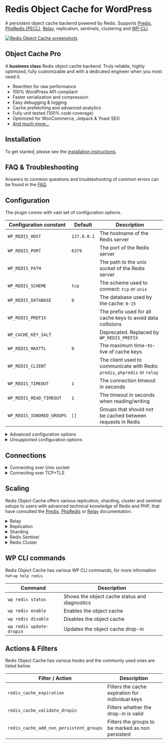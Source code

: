# Redis Object Cache for WordPress

A persistent object cache backend powered by Redis. Supports [Predis](https://github.com/predis/predis/), [PhpRedis (PECL)](https://github.com/phpredis/phpredis), [Relay](https://relaycache.com), replication, sentinels, clustering and [WP-CLI](http://wp-cli.org/).

[![Redis Object Cache screenshots](/.wordpress-org/collage-sm.jpg?raw=true)](/.wordpress-org/collage.png?raw=true)

## Object Cache Pro

A **business class** Redis object cache backend. Truly reliable, highly optimized, fully customizable and with a dedicated engineer when you most need it.

* Rewritten for raw performance
* 100% WordPress API compliant
* Faster serialization and compression
* Easy debugging & logging
* Cache prefetching and advanced analytics
* Fully unit tested (100% code coverage)
* Optimized for WooCommerce, Jetpack & Yoast SEO
* [And much more...](https://objectcache.pro/?ref=oss&amp;utm_source=wp-plugin&amp;utm_medium=readme)

## Installation

To get started, please see the [installation instructions](https://github.com/rhubarbgroup/redis-cache/blob/develop/INSTALL.md).

## FAQ & Troubleshooting

Answers to common questions and troubleshooting of common errors can be found in the [FAQ](https://github.com/rhubarbgroup/redis-cache/blob/develop/FAQ.md).

## Configuration

The plugin comes with vast set of configuration options.

| Configuration constant               | Default     | Description                                   |
| ------------------------------------ | ----------- | --------------------------------------------- |
| `WP_REDIS_HOST`                      | `127.0.0.1` | The hostname of the Redis server |
| `WP_REDIS_PORT`                      | `6379`      | The port of the Redis server |
| `WP_REDIS_PATH`                      |             | The path to the unix socket of the Redis server |
| `WP_REDIS_SCHEME`                    | `tcp`       | The scheme used to connect: `tcp` or `unix` |
| `WP_REDIS_DATABASE`                  | `0`         | The database used by the cache: `0-15` |
| `WP_REDIS_PREFIX`                    |             | The prefix used for all cache keys to avoid data collisions |
| `WP_CACHE_KEY_SALT`                  |             | Deprecated. Replaced by `WP_REDIS_PREFIX` |
| `WP_REDIS_MAXTTL`                    | `0`         | The maximum time-to-live of cache keys |
| `WP_REDIS_CLIENT`                    |             | The client used to communicate with Redis: `predis`, `phpredis` or `relay` |
| `WP_REDIS_TIMEOUT`                   | `1`         | The connection timeout in seconds |
| `WP_REDIS_READ_TIMEOUT`              | `1`         | The timeout in seconds when reading/writing  |
| `WP_REDIS_IGNORED_GROUPS`            | `[]`        | Groups that should not be cached between requests in Redis |

<details>
<summary>Advanced configuration options</summary>

| Configuration constant               | Default     | Description                                   |
| ------------------------------------ | ----------- | --------------------------------------------- |
| `WP_REDIS_RETRY_INTERVAL`            |             | The number of milliseconds between retries |
| `WP_REDIS_GLOBAL_GROUPS`             | `[]`        | Additional groups that are considered global on multisite networks |
| `WP_REDIS_METRICS_MAX_TIME`          | `3600`      | The maximum number of seconds metrics should be stored |
| `WP_REDIS_IGBINARY`                  | `false`     | Whether to use the igbinary PHP extension for serialization |
| `WP_REDIS_SERIALIZER`                |             | The PhpRedis/Relay serializer used for data serialization |
| `WP_REDIS_DISABLED`                  | `false`     | Emergency switch to bypass the object cache without deleting the drop-in |
| `WP_REDIS_DISABLE_METRICS`           | `false`     | Disables metrics collection and display |
| `WP_REDIS_DISABLE_BANNERS`           | `false`     | Disables promotional banners |
| `WP_REDIS_DISABLE_DROPIN_AUTOUPDATE` | `false`     | Disables the drop-in auto-update |

</details>

<details>
<summary><em>Unsupported</em> configuration options</summary>

Options that exist, but **should not**, **may break without notice** in future releases and **won't receive any support** whatsoever from our team:

| Configuration constant        | Default     | Description                                                         |
| ----------------------------- | ----------- | ------------------------------------------------------------------- |
| `WP_REDIS_GRACEFUL`           | `false`     | Prevents exceptions from being thrown, but can cause data coruption |
| `WP_REDIS_SELECTIVE_FLUSH`    | `false`     | Uses terribly slow Lua script for flushing                          |
| `WP_REDIS_UNFLUSHABLE_GROUPS` | `[]`        | Uses terribly slow Lua script to prevent groups from being flushed  |

</details>

## Connections

<details>
<summary>Connecting over Unix socket</summary>

```php
define( 'WP_REDIS_SCHEME', 'unix' );
define( 'WP_REDIS_PATH', '/var/run/redis.sock' );
```

</details>

<details>
<summary>Connecting over TCP+TLS</summary>

```php
define( 'WP_REDIS_SCHEME', 'tls' );
define( 'WP_REDIS_HOST', 'master.ncit.ameaqx.use1.cache.amazonaws.com' );
define( 'WP_REDIS_PORT', 6379 );
```

</details>

## Scaling

Redis Object Cache offers various replication, sharding, cluster and sentinel setups to users with advanced technical knowledge of Redis and PHP, that have consulted the [Predis](https://github.com/predis/predis), [PhpRedis](https://github.com/phpredis/phpredis) or [Relay](https://relay.so/docs) documentation.

<details>
<summary>Relay</summary>

Relay is a next-generation cache that keeps a partial replica of Redis' dataset in PHP's memory for ridiculously fast lookups, especially when Redis Server is not on the same machine as WordPress.

```php
define( 'WP_REDIS_CLIENT', 'relay' );
define( 'WP_REDIS_SERIALIZER', 'igbinary' );

define( 'WP_REDIS_HOST', '127.0.0.1' );
define( 'WP_REDIS_PORT', 6379 );

// when using Relay, each WordPress installation
// MUST a dedicated Redis database and unique prefix
define( 'WP_REDIS_DATABASE', 0 );
define( 'WP_REDIS_PREFIX', 'db3:' );
```

</details>

<details>
<summary>Replication</summary>

<https://redis.io/docs/management/replication/>

```php
define( 'WP_REDIS_CLIENT', 'predis' );

define( 'WP_REDIS_SERVERS', [
    'tcp://127.0.0.1:6379?database=5&alias=master',
    'tcp://127.0.0.2:6379?database=5&alias=replica-01',
] );
```

</details>

<details>
<summary>Sharding</summary>

This is a PhpRedis specific feature using [`RedisArray`](https://github.com/phpredis/phpredis/blob/develop/array.md).

```php
define( 'WP_REDIS_CLIENT', 'phpredis' );

define( 'WP_REDIS_SHARDS', [
    'tcp://127.0.0.1:6379?database=10&alias=shard-01',
    'tcp://127.0.0.2:6379?database=10&alias=shard-02',
    'tcp://127.0.0.3:6379?database=10&alias=shard-03',
] );
```

</details>

<details>
<summary>Redis Sentinel</summary>

<https://redis.io/docs/management/sentinel/>

```php
define( 'WP_REDIS_CLIENT', 'predis' );

define( 'WP_REDIS_SENTINEL', 'my-sentinel' );
define( 'WP_REDIS_SERVERS', [
    'tcp://127.0.0.1:5380',
    'tcp://127.0.0.2:5381',
    'tcp://127.0.0.3:5382',
] );
```

</details>

<details>
<summary>Redis Cluster</summary>

<https://redis.io/docs/management/scaling/>

```php
define( 'WP_REDIS_CLUSTER', [
    'tcp://127.0.0.1:6379?alias=node-01',
    'tcp://127.0.0.2:6379?alias=node-02',
    'tcp://127.0.0.3:6379?alias=node-03',
] );
```

</details>

## WP CLI commands

Redis Object Cache has various WP CLI commands, for more information run `wp help redis`.

| Command                  | Description                                   |
| ------------------------ | --------------------------------------------- |
| `wp redis status`        | Shows the object cache status and diagnostics |
| `wp redis enable`        | Enables the object cache                      |
| `wp redis disable`       | Disables the object cache                     |
| `wp redis update-dropin` | Updates the object cache drop-in              |

## Actions & Filters

Redis Object Cache has various hooks and the commonly used ones are listed below.

| Filter / Action                         | Description                                       |
| --------------------------------------- | ------------------------------------------------- |
| `redis_cache_expiration`                | Filters the cache expiration for individual keys  |
| `redis_cache_validate_dropin`           | Filters whether the drop-in is valid              |
| `redis_cache_add_non_persistent_groups` | Filters the groups to be marked as non persistent |
